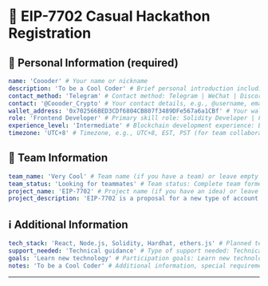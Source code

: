 # 🚀 EIP-7702 Casual Hackathon Registration

<!--
Please fill out the information below. This information will be automatically processed.
Do not remove the --- markers or change the field names.
-->

## 👤 Personal Information (required)

```yaml
name: 'Coooder' # Your name or nickname
description: 'To be a Cool Coder' # Brief personal introduction including skills and experience (One sentence)
contact_method: 'Telegram' # Contact method: Telegram | WeChat | Discord | Email | X(Twitter) | GitHub
contact: '@Coooder_Crypto' # Your contact details, e.g., @username, email@example.com
wallet_address: '0x702566BED3CDf6804CB807f3489DFe567a6a1CBf' # Your wallet address or ENS domain on Ethereum mainnet
role: 'Frontend Developer' # Primary skill role: Solidity Developer | Frontend Developer | Backend Developer | Full-stack Developer | Product Manager | UI/UX Designer | Test Engineer | Blockchain Researcher | etc.
experience_level: 'Intermediate' # Blockchain development experience: Beginner | Junior | Intermediate | Senior | Expert
timezone: 'UTC+8' # Timezone, e.g., UTC+8, EST, PST (for team collaboration scheduling)
```

## 👥 Team Information

```yaml
team_name: 'Very Cool' # Team name (if you have a team) or leave empty if looking for a team
team_status: 'Looking for teammates' # Team status: Complete team formed | Looking for teammates | Open to join other teams | Solo participation
project_name: 'EIP-7702' # Project name (if you have an idea) or leave empty if undecided
project_description: 'EIP-7702 is a proposal for a new type of account on Ethereum, called an abstract account. Abstract accounts are accounts that are not controlled by a private key, but by a smart contract. This allows for a more secure and flexible way to interact with the Ethereum network.' # Project brief including problems to solve and basic approach (within 100 words)
```

## ℹ️ Additional Information

```yaml
tech_stack: 'React, Node.js, Solidity, Hardhat, ethers.js' # Planned technology stack, e.g., React, Node.js, Solidity, Hardhat, ethers.js
support_needed: 'Technical guidance' # Type of support needed: Technical guidance | Team matching | Project ideas | Resource connection | Mentor advice
goals: 'Learn new technology' # Participation goals: Learn new technology | Build MVP | Find collaborators | Win prizes | Other
notes: 'To be a Cool Coder' # Additional information, special requirements, or anything else you'd like to share
```

---

<!-- Do not edit below this line. This section will be automatically generated when your registration is processed. -->
